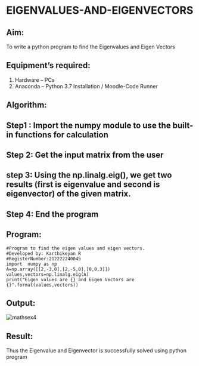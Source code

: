 # EIGENVALUES-AND-EIGENVECTORS
## Aim:
To write a python program to find the Eigenvalues and Eigen Vectors
## Equipment’s required:
1. 	Hardware – PCs
2. 	Anaconda – Python 3.7 Installation / Moodle-Code Runner
## Algorithm:
## Step1 : Import the numpy module to use the built-in functions for calculation
## Step 2: Get the input matrix from the user
## step 3: Using the np.linalg.eig(), we get two results (first is eigenvalue and second is eigenvector) of the given matrix.
## Step 4: End the program

## Program:
```
#Program to find the eigen values and eigen vectors.
#Developed by: Karthikeyan R
#RegisterNumber:212222240045
import  numpy as np
A=np.array([[2,-3,0],[2,-5,0],[0,0,3]])
values,vectors=np.linalg.eig(A)
print("Eigen values are {} and Eigen Vectors are {}".format(values,vectors))
```
## Output:
![mathsex4](https://github.com/karthikeyan-R16/EIGENVALUES-AND-EIGENVECTORS/assets/119421232/a0620a6d-4e01-4281-93e6-9b7d3383b254)

## Result:
Thus the Eigenvalue and Eigenvector is successfully solved using python program
